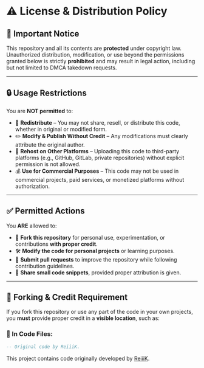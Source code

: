
# ⚠️ License & Distribution Policy

## 🚨 Important Notice  
This repository and all its contents are **protected** under copyright law. Unauthorized distribution, modification, or use beyond the permissions granted below is strictly **prohibited** and may result in legal action, including but not limited to DMCA takedown requests.

---

## 🔒 Usage Restrictions  
You are **NOT permitted** to:  
- 🚫 **Redistribute** – You may not share, resell, or distribute this code, whether in original or modified form.  
- ✏️ **Modify & Publish Without Credit** – Any modifications must clearly attribute the original author.  
- 🏴 **Rehost on Other Platforms** – Uploading this code to third-party platforms (e.g., GitHub, GitLab, private repositories) without explicit permission is not allowed.  
- 💰 **Use for Commercial Purposes** – This code may not be used in commercial projects, paid services, or monetized platforms without authorization.  

---

## ✅ Permitted Actions  
You **ARE** allowed to:  
- 📖 **Fork this repository** for personal use, experimentation, or contributions **with proper credit**.  
- 🛠 **Modify the code for personal projects** or learning purposes.  
- 🔄 **Submit pull requests** to improve the repository while following contribution guidelines.  
- 📌 **Share small code snippets**, provided proper attribution is given.  

---

## 📌 Forking & Credit Requirement  
If you fork this repository or use any part of the code in your own projects, you **must** provide proper credit in a **visible location**, such as:  

### 🔹 In Code Files:  
```lua
-- Original code by ReiiiK.
```
This project contains code originally developed by [ReiiiK](https://github.com/RayyyFirst).  
